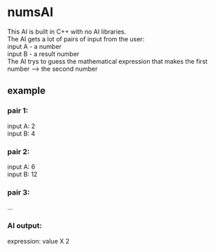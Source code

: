 # numsAI
This AI is built in C++ with no AI libraries.<br>
The AI gets a lot of pairs of input from the user:<br>
input A - a number<br>
input B - a result number<br>
The AI trys to guess the mathematical expression that makes the first number --> the second number

## example
### pair 1:
input A: 2<br>
input B: 4

### pair 2:
input A: 6<br>
input B: 12

### pair 3:
...

### AI output:
expression: value X 2
